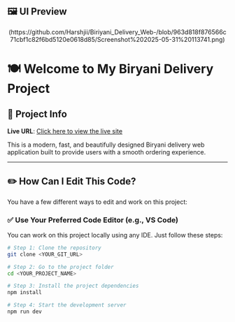 <h2>🖼️ UI Preview</h2>

<p align="center">
  (https://github.com/Harshjii/Biriyani_Delivery_Web-/blob/963d818f876566c71cbf1c82f6bd5120e0618d85/Screenshot%202025-05-31%20113741.png)
</p>


# 🍽️ Welcome to My Biryani Delivery Project

## 🚀 Project Info

**Live URL**: [Click here to view the live site](https://lovable.dev/projects/92dd0ad0-9a4c-4ac4-b2bd-25a04cfba442)

This is a modern, fast, and beautifully designed Biryani delivery web application built to provide users with a smooth ordering experience.

---

## ✏️ How Can I Edit This Code?

You have a few different ways to edit and work on this project:

### ✅ Use Your Preferred Code Editor (e.g., VS Code)

You can work on this project locally using any IDE. Just follow these steps:

```sh
# Step 1: Clone the repository
git clone <YOUR_GIT_URL>

# Step 2: Go to the project folder
cd <YOUR_PROJECT_NAME>

# Step 3: Install the project dependencies
npm install

# Step 4: Start the development server
npm run dev
